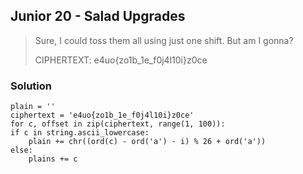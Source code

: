 ## Junior 20 - Salad Upgrades

> Sure, I could toss them all using just one shift. But am I gonna?
> 
> CIPHERTEXT: e4uo{zo1b_1e_f0j4l10i}z0ce


### Solution

    plain = ''
    ciphertext = 'e4uo{zo1b_1e_f0j4l10i}z0ce'
    for c, offset in zip(ciphertext, range(1, 100)):
    if c in string.ascii_lowercase:
        plain += chr((ord(c) - ord('a') - i) % 26 + ord('a'))
    else:
        plains += c
